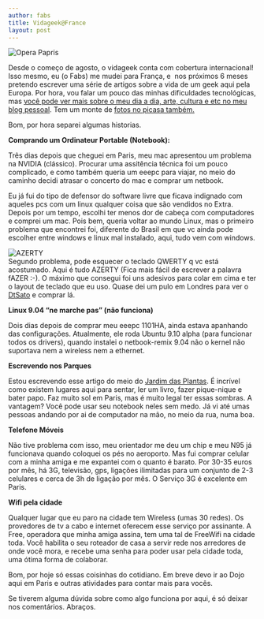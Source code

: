 ```yaml
---
author: fabs
title: Vidageek@France
layout: post
---
```

![][1]

Desde o começo de agosto, o vidageek conta com cobertura internacional! Isso mesmo, eu (o Fabs) me mudei para França, e  nos próximos 6 meses pretendo escrever uma série de artigos sobre a vida de um geek aqui pela Europa. Por hora, vou falar um pouco das minhas dificuldades tecnológicas, mas [você pode ver mais sobre o meu dia a dia, arte, cultura e etc no meu blog pessoal][2]. Tem um monte de [fotos no picasa também.][3]

Bom, por hora separei algumas historias.

**Comprando um Ordinateur Portable (Notebook):**

Três dias depois que cheguei em Paris, meu mac apresentou um problema na NVIDIA (clássico). Procurar uma assitência técnica foi um pouco complicado, e como também queria um eeepc para viajar, no meio do caminho decidi atrasar o concerto do mac e comprar um netbook.

Eu já fui do tipo de defensor do software livre que ficava indignado com aqueles pcs com um linux qualquer coisa que são vendidos no Extra. Depois por um tempo, escolhi ter menos dor de cabeça com computadores e comprei um mac. Pois bem, queria voltar ao mundo Linux, mas o primeiro problema que encontrei foi, diferente do Brasil em que vc ainda pode escolher entre windows e linux mal instalado, aqui, tudo vem com windows.

![][4]  
Segundo problema, pode esquecer o teclado QWERTY q vc está acostumado. Aqui é tudo AZERTY (Fica mais fácil de escrever a palavra fAZER :-). O máximo que consegui foi uns adesivos para colar em cima e ter o layout de teclado que eu uso. Quase dei um pulo em Londres para ver o [DtSato][5] e comprar lá.

**Linux 9.04 “ne marche pas” (não funciona)**

Dois dias depois de comprar meu eeepc 1101HA, ainda estava apanhando das configurações. Atualmente, ele roda Ubuntu 9.10 alpha (para funcionar todos os drivers), quando instalei o netbook-remix 9.04 não o kernel não suportava nem a wireless nem a ethernet.

**Escrevendo nos Parques**

Estou escrevendo esse artigo do meio do [Jardim das Plantas][6]. É incrível como existem lugares aqui para sentar, ler um livro, fazer pique-nique e bater papo. Faz muito sol em Paris, mas é muito legal ter essas sombras. A vantagem? Você pode usar seu notebook neles sem medo. Já vi até umas pessoas andando por ai de computador na mão, no meio da rua, numa boa.

**Telefone Móveis**

Não tive problema com isso, meu orientador me deu um chip e meu N95 já funcionava quando coloquei os pés no aeroporto. Mas fui comprar celular com a minha amiga e me expantei com o quanto é barato. Por 30-35 euros por mês, há 3G, televisão, gps, ligações ilimitadas para um conjunto de 2-3 celulares e cerca de 3h de ligação por mês. O Serviço 3G é excelente em Paris.

**Wifi pela cidade**

Qualquer lugar que eu paro na cidade tem Wireless (umas 30 redes). Os provedores de tv a cabo e internet oferecem esse serviço por assinante. A Free, operadora que minha amiga assina, tem uma tal de FreeWifi na cidade toda. Você habilita o seu roteador de casa a servir rede nos arredores de onde você mora, e recebe uma senha para poder usar pela cidade toda, uma ótima forma de colaborar.

Bom, por hoje só essas coisinhas do cotidiano. Em breve devo ir ao Dojo aqui em Paris e outras atividades para contar mais para vocês.

Se tiverem alguma dúvida sobre como algo funciona por aqui, é só deixar nos comentários. Abraços. 

 [1]: http://lh6.ggpht.com/_NXWiXdADC9A/SonUcqhG_QI/AAAAAAAAAaY/fhPAxUlIZl8/s640/08172009473.jpg "Opera Papris"
 [2]: http://fabriciosn.com
 [3]: http://picasaweb.google.com/shemsuheru
 [4]: http://bblfish.net/tmp/2004_09_29/titanium_azerty_keyboard.jpg "AZERTY"
 [5]: http://www.dtsato.com
 [6]: http://pt.wikipedia.org/wiki/Jardim_das_Plantas_de_Paris

